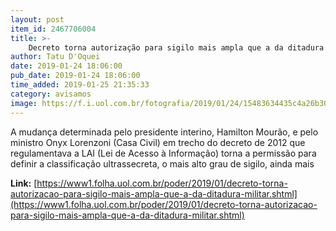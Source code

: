 ```yaml
---
layout: post
item_id: 2467706004
title: >-
    Decreto torna autorização para sigilo mais ampla que a da ditadura militar
author: Tatu D'Oquei
date: 2019-01-24 18:06:00
pub_date: 2019-01-24 18:06:00
time_added: 2019-01-25 21:35:33
category: avisamos
image: https://f.i.uol.com.br/fotografia/2019/01/24/15483634435c4a26b30e528_1548363443_3x2_rt.jpg
---
```


A mudança determinada pelo presidente interino, Hamilton Mourão, e pelo ministro Onyx Lorenzoni (Casa Civil) em trecho do decreto de 2012 que regulamentava a LAI (Lei de Acesso à Informação) torna a permissão para definir a classificação ultrassecreta, o mais alto grau de sigilo, ainda mais

**Link:** [https://www1.folha.uol.com.br/poder/2019/01/decreto-torna-autorizacao-para-sigilo-mais-ampla-que-a-da-ditadura-militar.shtml](https://www1.folha.uol.com.br/poder/2019/01/decreto-torna-autorizacao-para-sigilo-mais-ampla-que-a-da-ditadura-militar.shtml)

